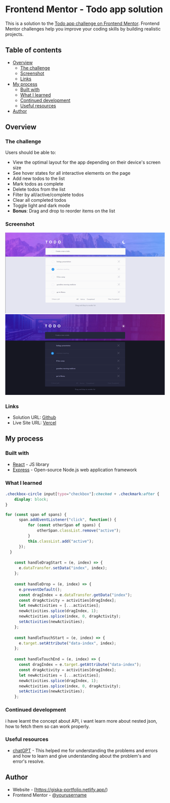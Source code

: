 # Frontend Mentor - Todo app solution

This is a solution to the [Todo app challenge on Frontend Mentor](https://www.frontendmentor.io/challenges/todo-app-Su1_KokOW). Frontend Mentor challenges help you improve your coding skills by building realistic projects. 

## Table of contents

- [Overview](#overview)
  - [The challenge](#the-challenge)
  - [Screenshot](#screenshot)
  - [Links](#links)
- [My process](#my-process)
  - [Built with](#built-with)
  - [What I learned](#what-i-learned)
  - [Continued development](#continued-development)
  - [Useful resources](#useful-resources)
- [Author](#author)


## Overview

### The challenge

Users should be able to:

- View the optimal layout for the app depending on their device's screen size
- See hover states for all interactive elements on the page
- Add new todos to the list
- Mark todos as complete
- Delete todos from the list
- Filter by all/active/complete todos
- Clear all completed todos
- Toggle light and dark mode
- **Bonus**: Drag and drop to reorder items on the list

### Screenshot

![Light Mode](./screenshot/lightMode.png)
![Dark Mode](./screenshot/darkMode.png)


### Links

- Solution URL: [Github](https://github.com/Giska123/TodoApp-challange)
- Live Site URL: [Vercel](https://todo-app-challange.vercel.app/)

## My process

### Built with

- [React](https://reactjs.org/) - JS library
- [Express](https://expressjs.com/) - Open-source Node.js web application framework


### What I learned

```css
.checkbox-circle input[type="checkbox"]:checked + .checkmark:after {
    display: block;
}
```
```js
for (const span of spans) {
      span.addEventListener("click", function() {
          for (const otherSpan of spans) {
              otherSpan.classList.remove("active");
          }
          this.classList.add("active");
      });
  }

    const handleDragStart = (e, index) => {
      e.dataTransfer.setData("index", index);
    };
  
    const handleDrop = (e, index) => {
      e.preventDefault();
      const dragIndex = e.dataTransfer.getData("index");
      const dragActivity = activities[dragIndex];
      let newActivities = [...activities];
      newActivities.splice(dragIndex, 1);
      newActivities.splice(index, 0, dragActivity);
      setActivities(newActivities);
    };
  
    const handleTouchStart = (e, index) => {
      e.target.setAttribute("data-index", index);
    };
    
    const handleTouchEnd = (e, index) => {
      const dragIndex = e.target.getAttribute("data-index");
      const dragActivity = activities[dragIndex];
      let newActivities = [...activities];
      newActivities.splice(dragIndex, 1);
      newActivities.splice(index, 0, dragActivity);
      setActivities(newActivities);
    };
```


### Continued development

i have learnt the concept about API, i want learn more about nested json, how to fetch them so can work properly. 

### Useful resources

- [chatGPT]([https://www.example.com](https://openai.com/blog/chatgpt/)) - This helped me for understanding the problems and errors and how to learn and give understanding about the problem's and error's resolve.


## Author

- Website - [https://giska-portfolio.netlify.app/)
- Frontend Mentor - [@yourusername](https://www.frontendmentor.io/profile/yourusername)


